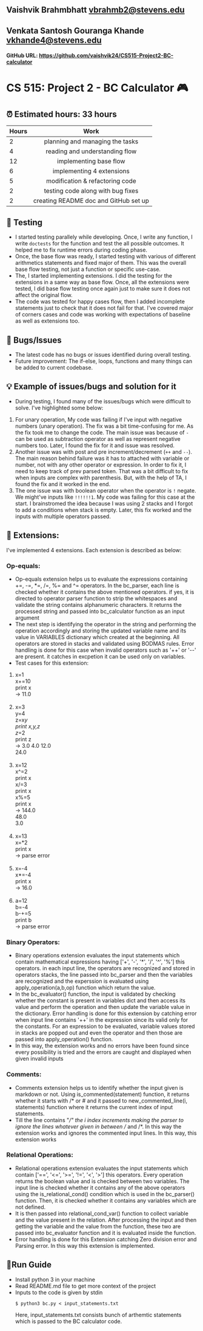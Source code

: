 ## Vaishvik Brahmbhatt vbrahmb2@stevens.edu
## Venkata Santosh Gouranga Khande vkhande4@stevens.edu
#### GitHub URL: https://github.com/vaishvik24/CS515-Project2-BC-calculator

# CS 515: Project 2 - BC Calculator 🎮 

##  ⏰ Estimated hours: 33 hours

| Hours |                 Work                  |
|-------|:-------------------------------------:|
| 2     |    planning and managing the tasks    |
| 4     |    reading and understanding flow     |
| 12    |        implementing base flow         |
| 6     |       implementing 4 extensions       |
| 5     |    modification & refactoring code    |
| 2     |   testing code along with bug fixes   |
| 2     | creating README doc and GitHub set up |

##  🧪 Testing

- I started testing parallely while developing. Once, I write any function, I write `doctests` for the function and test the all possible outcomes. It helped me to fix runtime errors during coding phase.
- Once, the base flow was ready, I started testing with various of different arithmetics statements and fixed major of them. This was the overall base flow testing, not just a function or specific use-case. 
- The, I started implementing extensions. I did the testing for the extensions in a same way as base flow. Once, all the extensions were tested, I did base flow testing once again just to make sure it does not affect the original flow. 
- The code was tested for happy cases flow, then I added incomplete statements just to check that it does not fail for that.  I've covered major of corners cases and code was working with expectations of baseline as well as extensions too.

## 🐛 Bugs/Issues

- The latest code has no bugs or issues identified during overall testing.
- Future improvement: The if-else, loops, functions and many things can be added to current codebase.

## 💡 Example of issues/bugs and solution for it

- During testing, I found many of the issues/bugs which were difficult to solve. I've highlighted some below:
1. For unary operation, My code was failing if I've input with negative numbers (unary operation). The fix was a bit time-confusing for me. As the fix took me to change the code. The main issue was because of `-` can be used as subtraction operator as well as represent negative numbers too. Later, I found the fix for it and issue was resolved.
2. Another issue was with post and pre increment/decrement (`++` and `--`). The main reason behind failure was it has to attached with variable or number, not with any other operator or expression. In order to fix it, I need to keep track of prev parsed token. That was a bit difficult to fix when inputs are complex with parenthesis. But, with the help of TA, I found the fix and it worked in the end. 
3. The one issue was with boolean operator when the operator is `!` negate. We might've inputs like `!!!!!!1`. My code was failing for this case at the start. I brainstromed the idea because I was using 2 stacks and I forgot to add a conditions when stack is empty. Later, this fix worked and the inputs with multiple operators passed. 

## 🧩 Extensions:
I've implemented 4 extensions. 
Each extension is described as below:
### Op-equals:
- Op-equals extension helps us to evaluate the expressions containing  +=, -=, *=, /=, %= and ^= operators. In the bc_parser, each line is checked whether it contains the above mentioned operators. if yes, it is directed to operator parser function to strip the whitespaces and validate the string contains alphanumeric characters. It returns the processed string and passed into bc_calculator function as an input argument
- The next step is identifying the operator in the string and performing the operation accordingly and storing the updated variable name and its value in VARIABLES dictionary which created at the beginning. All operators are stored in stacks and validated using BODMAS rules. Error handling is done for this case when invalid operators such as '++' or '--' are present. it catches in excpetion it can be used only on variables.
- Test cases for this extension: 
1. x=1<br>
x+=10<br>
print x<br>
-> 11.0<br><br>
2. x=3<br>
y=4<br>
z=x*y<br>
print x,y,z<br>
z*=2<br>
print z<br>
-> 3.0 4.0 12.0<br>
24.0<br><br>
3. x=12<br>
x^=2<br>
print x<br>
x/=3<br>
print x<br>
x%=5<br>
print x<br>
-> 144.0<br>
48.0<br>
3.0<br><br>
4. x=13<br>
x=*2<br>
print x<br>
-> parse error<br><br>
5. x=-4<br>
x*=-4<br>
print x<br>
-> 16.0<br><br>
6. a=12<br>
b=-4<br>
b-+=5<br>
print b<br>
-> parse error


### Binary Operators:
- Binary operations extension evaluates the input statements which contain mathematical expressions having ['+', '-', '*', '/', '^', '%'] this operators. in each input line, the operators are recognized and stored in operators stacks, the line passed into bc_parser and then the variables are recognized and the experssion is evaluated using apply_operation(a,b,op) function which return the value.
- In the bc_evaluator() function, the input is validated by checking whether the constant is present in variables dict and then access its value and perform the operation and then update the variable value in the dictionary. Error handling is done for this extension by catching error when input line contains '++' in the expression since its valid only for the constants. For an expression to be evaluated, variable values stored in stacks are popped out and even the operator and then those are passed into apply_operation() function. 
- In this way, the extension works and no errors have been found since every possibility is tried and the errors are caught and displayed when given invalid inputs

### Comments:
- Comments extension helps us to identify whether the input given is markdown or not. Using is_commented(statement) function, it returns whether it starts with /* or # and it passed to new_commented_line(i, statements) function where it returns the current index of input statements. 
- Till the line contains "*/" the i index increments making the parser to ignore the lines whatever given in between /* and /*. In this way the extension works and ignores the commented input lines. In this way, this extension works

### Relational Operations:
- Relational operations extension evaluates the input statements which contain ['==', '<=', '>=', '!=', '<', '>'] this operators. Every operation returns the boolean value and is checked between two variables. The input line is checked whether it contains any of the above operators using the is_relational_cond() condition which is used in the bc_parser() function. Then, it is checked whether it contains any variables which are not defined. 
- It is then passed into relational_cond_var() function to collect variable and the value present in the relation. After processing the input and then getting the variable and the value from the function, these two are passed into bc_evaluator function and it is evaluated inside the function. 
- Error handling is done for this Extension catching Zero division error and Parsing error. In this way this extension is implemented. 

## 🏃‍Run Guide

- Install python 3 in your machine
- Read README.md file to get more context of the project
- Inputs to the code is given by stdin
   ```shell
   $ python3 bc.py < input_statements.txt
   ```
  Here, input_statements.txt consists bunch of arthemtic statements which is passed to the BC calculator code.
